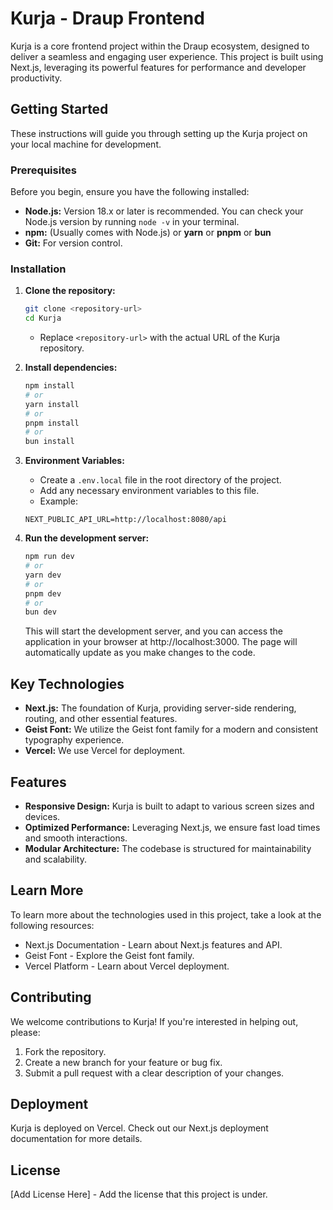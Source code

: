 # Kurja - Draup Frontend

Kurja is a core frontend project within the Draup ecosystem, designed to deliver a seamless and engaging user experience. This project is built using Next.js, leveraging its powerful features for performance and developer productivity.

## Getting Started

These instructions will guide you through setting up the Kurja project on your local machine for development.

### Prerequisites

Before you begin, ensure you have the following installed:

*   **Node.js:**  Version 18.x or later is recommended. You can check your Node.js version by running `node -v` in your terminal.
*   **npm:** (Usually comes with Node.js) or **yarn** or **pnpm** or **bun**
*   **Git:** For version control.

### Installation

1.  **Clone the repository:**

    ```bash
    git clone <repository-url>
    cd Kurja
    ```

    *   Replace `<repository-url>` with the actual URL of the Kurja repository.

2.  **Install dependencies:**

    ```bash
    npm install
    # or
    yarn install
    # or
    pnpm install
    # or
    bun install
    ```

3.  **Environment Variables:**
    * Create a `.env.local` file in the root directory of the project.
    * Add any necessary environment variables to this file.
    * Example:
    ```
    NEXT_PUBLIC_API_URL=http://localhost:8080/api
    ```

4.  **Run the development server:**

    ```bash
    npm run dev
    # or
    yarn dev
    # or
    pnpm dev
    # or
    bun dev
    ```

    This will start the development server, and you can access the application in your browser at http://localhost:3000. The page will automatically update as you make changes to the code.

## Key Technologies

-   **Next.js:** The foundation of Kurja, providing server-side rendering, routing, and other essential features.
-   **Geist Font:** We utilize the Geist font family for a modern and consistent typography experience.
-   **Vercel:** We use Vercel for deployment.

## Features

-   **Responsive Design:** Kurja is built to adapt to various screen sizes and devices.
-   **Optimized Performance:** Leveraging Next.js, we ensure fast load times and smooth interactions.
-   **Modular Architecture:** The codebase is structured for maintainability and scalability.

## Learn More

To learn more about the technologies used in this project, take a look at the following resources:

-   Next.js Documentation - Learn about Next.js features and API.
-   Geist Font - Explore the Geist font family.
-   Vercel Platform - Learn about Vercel deployment.

## Contributing

We welcome contributions to Kurja! If you're interested in helping out, please:

1.  Fork the repository.
2.  Create a new branch for your feature or bug fix.
3.  Submit a pull request with a clear description of your changes.

## Deployment

Kurja is deployed on Vercel. Check out our Next.js deployment documentation for more details.

## License

[Add License Here] - Add the license that this project is under.
